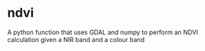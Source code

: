# ndvi
A python function that uses GDAL and numpy to perform an NDVI calculation given a NIR band and a colour band
